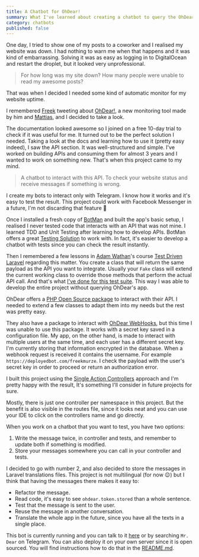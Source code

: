 ```yaml
---
title: A Chatbot for OhDear!
summary: What I've learned about creating a chatbot to query the OhDear site API.
category: chatbots
published: false
---
```


One day, I tried to show one of my posts to a coworker and I realised my website was down. I had nothing to warn me when that happens and it was kind of embarrassing. Solving it was as easy as logging in to DigitalOcean and restart the droplet, but it looked very unprofessional. 

>For how long was my site down? How many people were unable to read my awesome posts?

That was when I decided I needed some kind of automatic monitor for my website uptime.

I remembered [Freek](https://twitter.com/freekmurze) tweeting about [OhDear!](https://ohdear.app), a new monitoring tool made by him and [Mattias](https://twitter.com/mattiasgeniar), and I decided to take a look.

The documentation looked awesome so I joined on a free 10-day trial to check if it was useful for me. It turned out to be the perfect solution I needed. Taking a look at the docs and learning how to use it (pretty easy indeed), I saw the API section. It was well-structured and simple. I've worked on building APIs and consuming them for almost 3 years and I wanted to work on something new. That's when this project came to my mind.

> A chatbot to interact with this API. To check your website status and receive messages if something is wrong.

I create my bots to interact only with Telegram. I know how it works and it's easy to test the result. This project could work with Facebook Messenger in a future, I'm not discarding that feature 🤔

Once I installed a fresh copy of [BotMan](https://botman.io) and built the app's basic setup, I realised I never tested code that interacts with an API that was not mine. I learned TDD and Unit Testing after learning how to develop APIs. BotMan offers a great [Testing Solution](https://botman.io/2.0/testing) to work with. In fact, it's easier to develop a chatbot with tests since you can check the result instantly.

Then I remembered a few lessons in [Adam Wathan](https://twitter.com/adamwathan)'s course [Test Driven Laravel](https://course.testdrivenlaravel.com) regarding this matter. You create a class that will return the same payload as the API you want to integrate. Usually your `Fake` class will extend the current working class to override those methods that perform the actual API call. And that's what [I've done for this test suite](https://github.com/Lloople/bot-mr-dear/tree/master/tests/Fakes). This way I was able to develop the entire project without querying OhDear's app.

OhDear offers a [PHP Open Source package](https://github.com/ohdearapp/ohdear-php-sdk) to interact with their API. I needed to extend a few classes to adapt them into my needs but the rest was pretty easy.

They also have a package to interact with [OhDear WebHooks](https://github.com/ohdearapp/laravel-ohdear-webhooks), but this time I was unable to use this package. It works with a secret key saved in a configuration file. My app, on the other hand, is made to interact with multiple users at the same time, and each user has a different secret key. I'm currently storing that information encrypted in the database. When a webhook request is received it contains the username. For example `https://deployedbot.com/freekmurze`. I check the payload with the user's secret key in order to proceed or return an authorization error.

I built this project using the [Single Action Controllers](https://laravel.com/docs/5.7/controllers#single-action-controllers) approach and I'm pretty happy with the result, It's something I'll consider in future projects for sure.

Mostly, there is just one controller per namespace in this project. But the benefit is also visible in the routes file, since it looks neat and you can use your IDE to click on the controllers name and go directly.

When you work on a chatbot that you want to test, you have two options:

1. Write the message twice, in controller and tests, and remember to update both if something is modified.
2. Store your messages somewhere you can call in your controller and tests.

I decided to go with number 2, and also decided to store the messages in Laravel translations files. This project is not multilingual (for now 😉) but I think that having the messages there makes it easy to:

- Refactor the message.
- Read code, it's easy to see `ohdear.token.stored` than a whole sentence.
- Test that the message is sent to the user.
- Reuse the message in another conversation.
- Translate the whole app in the future, since you have all the texts in a single place.

This bot is currently running and you can talk to it [here](http://t.me/MrDear_bot) or by searching `Mr. Dear` on Telegram. You can also deploy it on your own server since it is open sourced. You will find instructions how to do that in the [README.md](https://github.com/lloople/bot-mr-dear).
